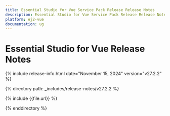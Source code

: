 ```yaml
---
title: Essential Studio for Vue Service Pack Release Release Notes  
description: Essential Studio for Vue Service Pack Release Release Notes  
platform: ej2-vue
documentation: ug
---
```


# Essential Studio for Vue  Release Notes  

{% include release-info.html date="November 15, 2024"  version="v27.2.2" %}

{% directory path: _includes/release-notes/v27.2.2 %}

{% include {{file.url}} %}

{% enddirectory %}